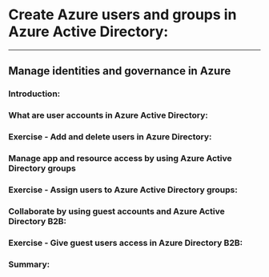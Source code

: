 # Create Azure users and groups in Azure Active Directory: 

___

## Manage identities and governance in Azure 

### Introduction: 

### What are user accounts in Azure Active Directory: 

### Exercise - Add and delete users in Azure Directory: 

### Manage app and resource access by using Azure Active Directory groups 

### Exercise - Assign users to Azure Active Directory groups: 

### Collaborate by using guest accounts and Azure Active Directory B2B: 

### Exercise - Give guest users access in Azure Directory B2B: 

### Summary: 

